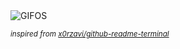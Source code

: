 <div align="justify">
<picture>
    <source media="(prefers-color-scheme: dark)" srcset="https://i.ibb.co/KVfC1Zq/output-gif.gif">
    <source media="(prefers-color-scheme: light)" srcset="https://i.ibb.co/KVfC1Zq/output-gif.gif">
    <img alt="GIFOS" src="https://i.ibb.co/KVfC1Zq/output-gif.gif">
</picture>

<sub><i>inspired from [x0rzavi/github-readme-terminal](https://github.com/x0rzavi/github-readme-terminal)</i></sub>

</div>

<!-- Image deletion URL: https://ibb.co/p4MCmDz/c7b0f8ddfce0f362eca78debe33f6bf1 -->